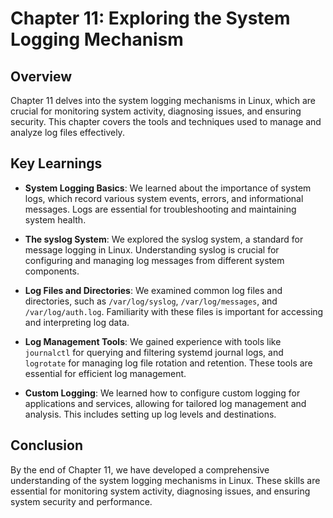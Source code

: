 # Chapter 11: Exploring the System Logging Mechanism

## Overview

Chapter 11 delves into the system logging mechanisms in Linux, which are crucial for monitoring system activity, diagnosing issues, and ensuring security. This chapter covers the tools and techniques used to manage and analyze log files effectively.

## Key Learnings

- **System Logging Basics**: We learned about the importance of system logs, which record various system events, errors, and informational messages. Logs are essential for troubleshooting and maintaining system health.

- **The syslog System**: We explored the syslog system, a standard for message logging in Linux. Understanding syslog is crucial for configuring and managing log messages from different system components.

- **Log Files and Directories**: We examined common log files and directories, such as `/var/log/syslog`, `/var/log/messages`, and `/var/log/auth.log`. Familiarity with these files is important for accessing and interpreting log data.

- **Log Management Tools**: We gained experience with tools like `journalctl` for querying and filtering systemd journal logs, and `logrotate` for managing log file rotation and retention. These tools are essential for efficient log management.

- **Custom Logging**: We learned how to configure custom logging for applications and services, allowing for tailored log management and analysis. This includes setting up log levels and destinations.

## Conclusion

By the end of Chapter 11, we have developed a comprehensive understanding of the system logging mechanisms in Linux. These skills are essential for monitoring system activity, diagnosing issues, and ensuring system security and performance.
